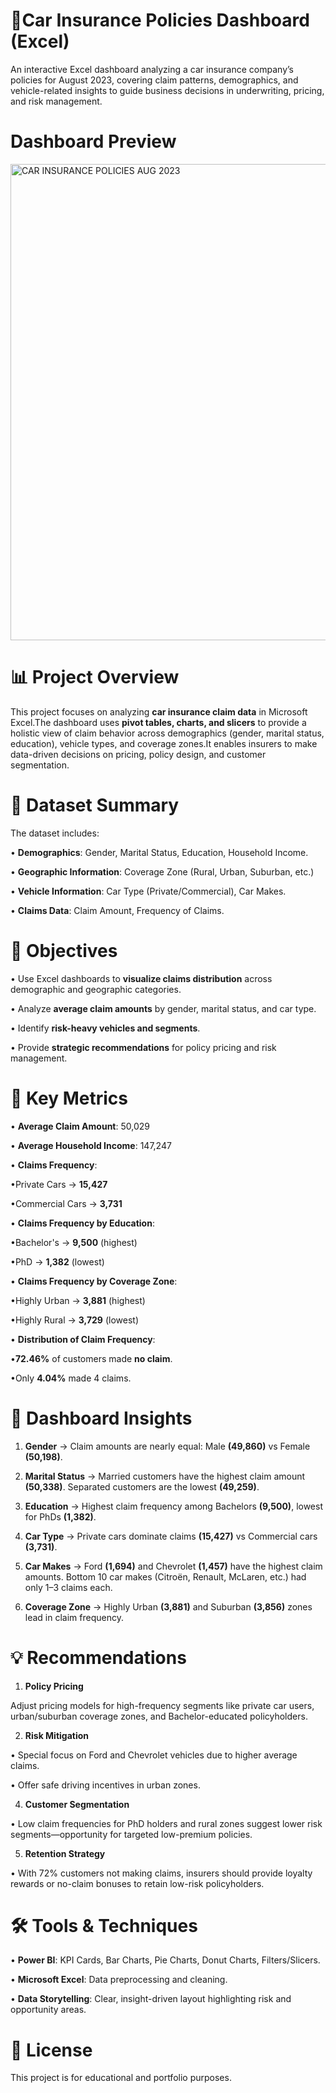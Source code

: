 # 🚗Car Insurance Policies Dashboard (Excel)

An interactive Excel dashboard analyzing a car insurance company’s policies for August 2023, covering claim patterns, demographics, and vehicle-related insights to guide business decisions in underwriting, pricing, and risk management.

# Dashboard Preview
<img width="1709" height="762" alt="CAR INSURANCE POLICIES AUG  2023" src="https://github.com/user-attachments/assets/95cf545a-29e0-470f-86d4-064c20e6c58f" />


# 📊 Project Overview

This project focuses on analyzing **car insurance claim data** in Microsoft Excel.The dashboard uses **pivot tables, charts, and slicers** to provide a holistic view of claim behavior across demographics (gender, marital status, education), vehicle types, and coverage zones.It enables insurers to make data-driven decisions on pricing, policy design, and customer segmentation.

# 📁 Dataset Summary

The dataset includes:

•	**Demographics**: Gender, Marital Status, Education, Household Income.

•	**Geographic Information**: Coverage Zone (Rural, Urban, Suburban, etc.)

•	**Vehicle Information**: Car Type (Private/Commercial), Car Makes.

•	**Claims Data**: Claim Amount, Frequency of Claims.

# 🎯 Objectives

•	Use Excel dashboards to **visualize claims distribution** across demographic and geographic categories.

•	Analyze **average claim amounts** by gender, marital status, and car type.

•	Identify **risk-heavy vehicles and segments**.

•	Provide **strategic recommendations** for policy pricing and risk management.

# 🧮 Key Metrics

•	**Average Claim Amount**: 50,029

•	**Average Household Income**: 147,247

•	**Claims Frequency**:

  •Private Cars → **15,427**
	  
  •Commercial Cars → **3,731**
	  
•	**Claims Frequency by Education**:

   •Bachelor's → **9,500** (highest)
	 
   •PhD → **1,382** (lowest)
	 
•	**Claims Frequency by Coverage Zone**:
     
   •Highly Urban → **3,881** (highest)
	 
   •Highly Rural → **3,729** (lowest)
	 
•	**Distribution of Claim Frequency**:
    
   •**72.46%** of customers made **no claim**.
   
   •Only  **4.04%** made 4 claims.

# 📌 Dashboard Insights

1.	**Gender** → Claim amounts are nearly equal: Male **(49,860)** vs Female **(50,198)**.

2. **Marital Status** → Married customers have the highest claim amount **(50,338)**. Separated customers are the lowest **(49,259)**.

3. **Education** → Highest claim frequency among Bachelors **(9,500)**, lowest for PhDs **(1,382)**.
   
4.	**Car Type** → Private cars dominate claims **(15,427)** vs Commercial cars **(3,731)**.

5.	**Car Makes** → Ford **(1,694)** and Chevrolet **(1,457)** have the highest claim amounts. Bottom 10 car makes (Citroën, Renault, McLaren, etc.) had only 1–3 claims each.

6.	**Coverage Zone** → Highly Urban **(3,881)** and Suburban **(3,856)** zones lead in claim frequency.

# 💡 Recommendations

1.	**Policy Pricing**
   
  Adjust pricing models for high-frequency segments like private car users, urban/suburban coverage zones, and Bachelor-educated policyholders.
  
2.	**Risk Mitigation**
   
• Special focus on Ford and Chevrolet vehicles due to higher average claims.

• Offer safe driving incentives in urban zones.

4.	**Customer Segmentation**

• Low claim frequencies for PhD holders and rural zones suggest lower risk segments—opportunity for targeted low-premium policies.

5.	**Retention Strategy**

• With 72% customers not making claims, insurers should provide loyalty rewards or no-claim bonuses to retain low-risk policyholders.

# 🛠️ Tools & Techniques

•	**Power BI**: KPI Cards, Bar Charts, Pie Charts, Donut Charts, Filters/Slicers.

•	**Microsoft Excel**: Data preprocessing and cleaning.

•	**Data Storytelling**: Clear, insight-driven layout highlighting risk and opportunity areas.


# 📌 License

This project is for educational and portfolio purposes.



